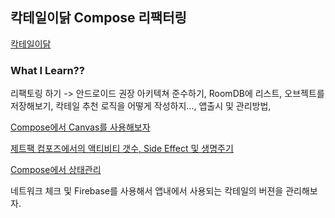 ## 칵테일이닭 Compose 리팩터링

[칵테일이닭](https://play.google.com/console/u/1/developers/7580966785357358922/app/4975792410226829927/app-dashboard?timespan=thirtyDays)

### What I Learn??

리팩토링 하기 -> 
안드로이드 권장 아키텍쳐 준수하기,
RoomDB에 리스트, 오브젝트를 저장해보기,
칵테일 추천 로직을 어떻게 작성하지...,
앱출시 및 관리방법,

[Compose에서 Canvas를 사용해보자](https://velog.io/@cksgodl/AndroidCompose-Compose에서-Canvas를-사용해보자)

[제트팩 컴포즈에서의 액티비티 갯수, Side Effect 및 생명주기](https://velog.io/@cksgodl/Android-Compose-제트팩-컴포즈에서의-액티비티-갯수-Side-Effect-및-생명주기)

[Compose에서 상태관리](https://velog.io/@cksgodl/androidkotlin-Compose에서-상태관리)

네트워크 체크 및 Firebase를 사용해서 앱내에서 사용되는 칵테일의 버젼을 관리해보자.
